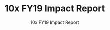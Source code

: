---
title: 10x FY19 Impact Report
excerpt: "In our FY19 impact report, we reflect on five years since the creation of
  the fund that supports 10x investments–The Digital Services Fund. We cover the history
  of the efforts that led to today’s 10x program and our meetings with real venture
  capital investment firms to see what we can learn from our private sector peers.
  Projects showcased include the _U.S. Data Federation_ and the _Eligibility API’s
  Initiative_."
slug: fy19-impact-report
pdf: true
subtitle: 10x FY19 Impact Report
template: "4"
reportUrl: "/reports/10x_FY19_Year_in_Review_Report.pdf"
year: 2019
permalink: false
---